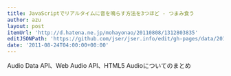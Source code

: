 ```yaml
---
title: JavaScriptでリアルタイムに音を鳴らす方法を3つほど - つまみ食う
author: azu
layout: post
itemUrl: 'http://d.hatena.ne.jp/mohayonao/20110808/1312803835'
editJSONPath: 'https://github.com/jser/jser.info/edit/gh-pages/data/2011/08/index.json'
date: '2011-08-24T04:00:00+00:00'
---
```

Audio Data API、Web Audio API、HTML5 Audioについてのまとめ
